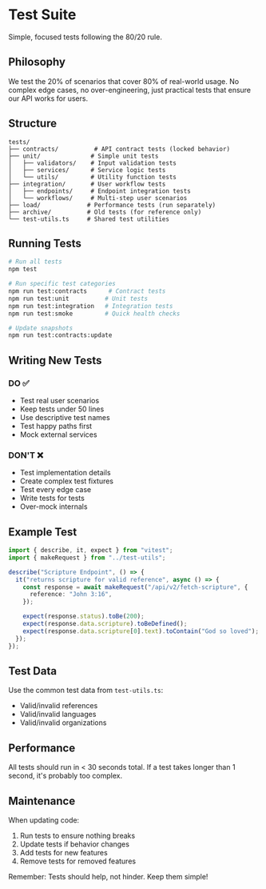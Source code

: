 # Test Suite

Simple, focused tests following the 80/20 rule.

## Philosophy

We test the 20% of scenarios that cover 80% of real-world usage. No complex edge cases, no over-engineering, just practical tests that ensure our API works for users.

## Structure

```
tests/
├── contracts/          # API contract tests (locked behavior)
├── unit/              # Simple unit tests
│   ├── validators/    # Input validation tests
│   ├── services/      # Service logic tests
│   └── utils/         # Utility function tests
├── integration/       # User workflow tests
│   ├── endpoints/     # Endpoint integration tests
│   └── workflows/     # Multi-step user scenarios
├── load/             # Performance tests (run separately)
├── archive/          # Old tests (for reference only)
└── test-utils.ts     # Shared test utilities
```

## Running Tests

```bash
# Run all tests
npm test

# Run specific test categories
npm run test:contracts      # Contract tests
npm run test:unit          # Unit tests
npm run test:integration   # Integration tests
npm run test:smoke         # Quick health checks

# Update snapshots
npm run test:contracts:update
```

## Writing New Tests

### DO ✅

- Test real user scenarios
- Keep tests under 50 lines
- Use descriptive test names
- Test happy paths first
- Mock external services

### DON'T ❌

- Test implementation details
- Create complex test fixtures
- Test every edge case
- Write tests for tests
- Over-mock internals

## Example Test

```typescript
import { describe, it, expect } from "vitest";
import { makeRequest } from "../test-utils";

describe("Scripture Endpoint", () => {
  it("returns scripture for valid reference", async () => {
    const response = await makeRequest("/api/v2/fetch-scripture", {
      reference: "John 3:16",
    });

    expect(response.status).toBe(200);
    expect(response.data.scripture).toBeDefined();
    expect(response.data.scripture[0].text).toContain("God so loved");
  });
});
```

## Test Data

Use the common test data from `test-utils.ts`:

- Valid/invalid references
- Valid/invalid languages
- Valid/invalid organizations

## Performance

All tests should run in < 30 seconds total. If a test takes longer than 1 second, it's probably too complex.

## Maintenance

When updating code:

1. Run tests to ensure nothing breaks
2. Update tests if behavior changes
3. Add tests for new features
4. Remove tests for removed features

Remember: Tests should help, not hinder. Keep them simple!
